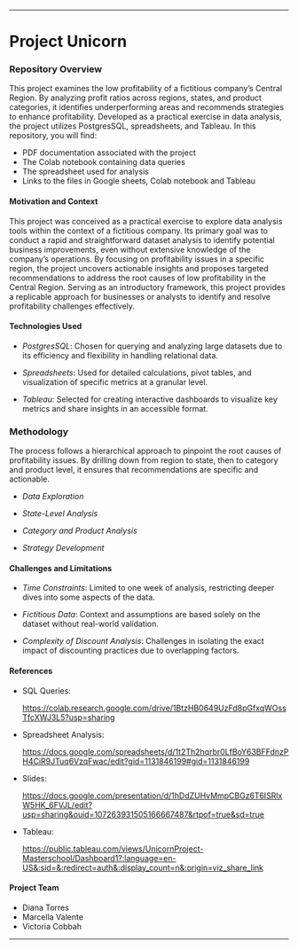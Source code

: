 --------------------
# Project Unicorn
### Repository Overview
This project examines the low profitability of a fictitious company’s Central Region. By analyzing profit ratios across regions, states, and product categories, it identifies underperforming areas and recommends strategies to enhance profitability. Developed as a practical exercise in data analysis, the project utilizes PostgresSQL, spreadsheets, and Tableau.
In this repository, you will find:
* PDF documentation associated with the project
* The Colab notebook containing data queries
* The spreadsheet used for analysis
* Links to the files in Google sheets, Colab notebook and Tableau
  
#### Motivation and Context

This project was conceived as a practical exercise to explore data analysis tools within the context of a fictitious company. Its primary goal was to conduct a rapid and straightforward dataset analysis to identify potential business improvements, even without extensive knowledge of the company’s operations. By focusing on profitability issues in a specific region, the project uncovers actionable insights and proposes targeted recommendations to address the root causes of low profitability in the Central Region. Serving as an introductory framework, this project provides a replicable approach for businesses or analysts to identify and resolve profitability challenges effectively.

#### Technologies Used

* _PostgresSQL_: Chosen for querying and analyzing large datasets due to its efficiency and flexibility in handling relational data.

* _Spreadsheets_: Used for detailed calculations, pivot tables, and visualization of specific metrics at a granular level.

* _Tableau_: Selected for creating interactive dashboards to visualize key metrics and share insights in an accessible format.

### Methodology
The process follows a hierarchical approach to pinpoint the root causes of profitability issues. By drilling down from region to state, then to category and product level, it ensures that recommendations are specific and actionable.

* _Data Exploration_

* _State-Level Analysis_

* _Category and Product Analysis_

* _Strategy Development_


#### Challenges and Limitations

* _Time Constraints_: Limited to one week of analysis, restricting deeper dives into some aspects of the data.

* _Fictitious Data_: Context and assumptions are based solely on the dataset without real-world validation.

* _Complexity of Discount Analysis_: Challenges in isolating the exact impact of discounting practices due to overlapping factors.


#### References

* SQL Queries:
  
  https://colab.research.google.com/drive/1BtzHB0649UzFd8pGfxqWOssTfcXWJ3L5?usp=sharing
* Spreadsheet Analysis:
  
  https://docs.google.com/spreadsheets/d/1t2Th2hqrbr0LfBoY63BFFdnzPH4CiR9JTuq6VzqFwac/edit?gid=1131846199#gid=1131846199
* Slides:
  
  https://docs.google.com/presentation/d/1hDdZUHvMmpCBGz6T6ISRlxW5HK_6FVJL/edit?usp=sharing&ouid=107263931505166667487&rtpof=true&sd=true
* Tableau:
  
  https://public.tableau.com/views/UnicornProject-Masterschool/Dashboard1?:language=en-US&:sid=&:redirect=auth&:display_count=n&:origin=viz_share_link


#### Project Team
* Diana Torres
* Marcella Valente
* Victoria Cobbah

---


